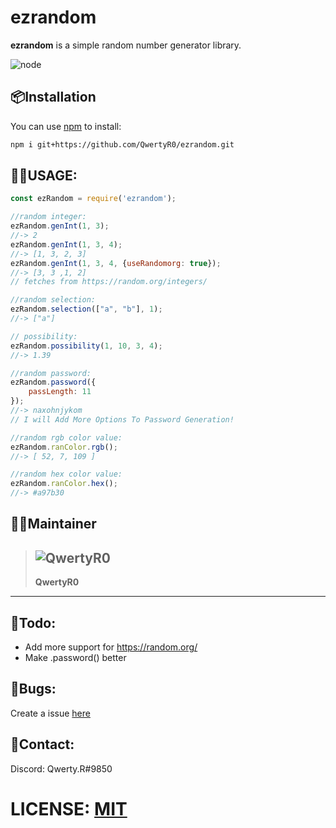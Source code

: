 # **ezrandom**
**ezrandom** is a simple random number generator library.

![node](https://img.shields.io/badge/Node.js-43853D?style=for-the-badge&logo=node.js&logoColor=white
)

## 📦**Installation**
You can use [npm](https://www.npmjs.com) to install:
```bash
npm i git+https://github.com/QwertyR0/ezrandom.git
```

## 👩‍💻**USAGE:**
```js
const ezRandom = require('ezrandom');

//random integer:
ezRandom.genInt(1, 3);
//-> 2
ezRandom.genInt(1, 3, 4);
//-> [1, 3, 2, 3]
ezRandom.genInt(1, 3, 4, {useRandomorg: true});
//-> [3, 3 ,1, 2]
// fetches from https://random.org/integers/

//random selection:
ezRandom.selection(["a", "b"], 1);
//-> ["a"]

// possibility:
ezRandom.possibility(1, 10, 3, 4);
//-> 1.39

//random password:
ezRandom.password({
    passLength: 11
});
//-> naxohnjykom
// I will Add More Options To Password Generation!

//random rgb color value:
ezRandom.ranColor.rgb();
//-> [ 52, 7, 109 ]

//random hex color value:
ezRandom.ranColor.hex();
//-> #a97b30
```
## 🧙‍♂️**Maintainer**
>![QwertyR0](https://github.com/QwertyR0.png?size=100)
>---
>**QwertyR0**
    
---

## 🚧**Todo:**
- Add more support for https://random.org/
- Make .password() better

## 🐛**Bugs:**
Create a issue [here](https://github.com/QwertyR0/ezrandom/issues)

## 📱**Contact:**
Discord: Qwerty.R#9850

# LICENSE: [MIT](https://choosealicense.com/licenses/mit/)
